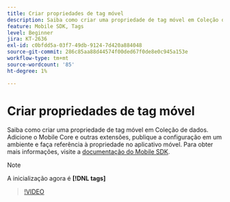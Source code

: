 ```yaml
---
title: Criar propriedades de tag móvel
description: Saiba como criar uma propriedade de tag móvel em Coleção de dados. Adicione o Mobile Core e outras extensões, publique a configuração em um ambiente e faça referência à propriedade no aplicativo móvel.
feature: Mobile SDK, Tags
level: Beginner
jira: KT-2636
exl-id: c0bfdd5a-03f7-49db-9124-7d420a884048
source-git-commit: 286c85aa88d44574f00ded67f0de8e0c945a153e
workflow-type: tm+mt
source-wordcount: '85'
ht-degree: 1%

---
```


# Criar propriedades de tag móvel

Saiba como criar uma propriedade de tag móvel em Coleção de dados. Adicione o Mobile Core e outras extensões, publique a configuração em um ambiente e faça referência à propriedade no aplicativo móvel. Para obter mais informações, visite a [documentação do Mobile SDK](https://developer.adobe.com/client-sdks/documentation/).

>[!NOTE]
>
> A inicialização agora é **[!DNL tags]**

>[!VIDEO](https://video.tv.adobe.com/v/41124/?learn=on&enablevpops&captions=por_br)
